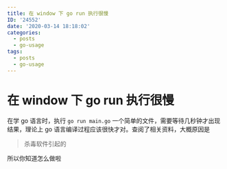 ```yaml
---
title: 在 window 下 go run 执行很慢
ID: '24552'
date: '2020-03-14 18:18:02'
categories:
  - posts
  - go-usage
tags:
  - posts
  - go-usage
---
```


# 在 window 下 go run 执行很慢

在学 go 语言时，执行 `go run main.go` 一个简单的文件，需要等待几秒钟才出现结果，理论上 go 语言编译过程应该很快才对。查阅了相关资料，大概原因是

> 杀毒软件引起的

所以你知道怎么做啦
 
 
 
 
